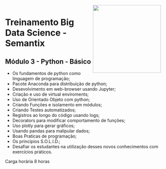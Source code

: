 <img src="https://api.badgr.io/public/badges/poPeWs82TCW98AslPHparw/image" width="220" align=right>

# Treinamento Big Data Science - Semantix

## Módulo 3 - Python - Básico

- Os fundamentos de python como linguagem de programação;
- Pacote Anaconda para distribuição de python;
- Desevolvimento em web-browser usando Jupyter;
- Criação e uso de virtual enviroments;
- Uso de Orientado Objeto com python;
- Criando Funções e isolamento em módulos;
- Criando Testes automatizados;
- Registros ao longo do código usando logs;
- Decorators para modificar comportamento de funções;
- Uso plotly para gerar gráficos;
- Usando pandas para malipular dados;
- Boas Praticas de programação;
- Os principios S.O.L.I.D.;
- Desafiar os estudantes na utilização desses novos conhecimentos com exercícios práticos.
 
Carga horária 8 horas